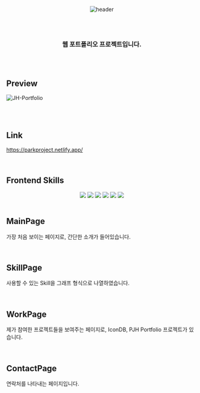 <div align="center">
  
  ![header](https://capsule-render.vercel.app/api?type=soft&color=auto&height=300&section=header&text=JH%20Portfolio&fontSize=90)

  <br><br>

  ### 웹 포트폴리오 프로젝트입니다.
</div>

<br><br>

## Preview
![JH-Portfolio](https://github.com/bbagbbagn2/Portfolio/assets/89950902/0acc5d95-e04a-4a40-884f-624967967d25)

<br><br>

## Link
https://parkproject.netlify.app/

<br>

## Frontend Skills
<div align="center">
  <img src="https://img.shields.io/badge/CSS-1572B6?style=flat-square&logo=CSS3&logoColor=white"/>
  <img src="https://img.shields.io/badge/JavaScript-F7DF1E?style=flat-square&logo=JavaScript&logoColor=white"/>
  <img src="https://img.shields.io/badge/TypeScript-1976D2?style=flat-square&logo=TypeScript&logoColor=white"/>
  <img src="https://img.shields.io/badge/React-61DAFB?style=flat-square&logo=React&logoColor=white"/>
  <img src="https://img.shields.io/badge/styledcomponents-DB7093?style=flat-square&logo=styledcomponents&logoColor=white"/>
  <img src="https://img.shields.io/badge/VSCode-007ACC?style=flat-square&logo=visualstudiocode&logoColor=white"/>
</div>

<br>

## MainPage
가장 처음 보이는 페이지로, 간단한 소개가 들어있습니다.

<br>

## SkillPage
사용할 수 있는 Skill을 그래프 형식으로 나열하였습니다.

<br>

## WorkPage
제가 참여한 프로젝트들을 보여주는 페이지로, IconDB, PJH Portfolio 프로젝트가 있습니다.

<br>

## ContactPage
연락처를 나타내는 페이지입니다.
